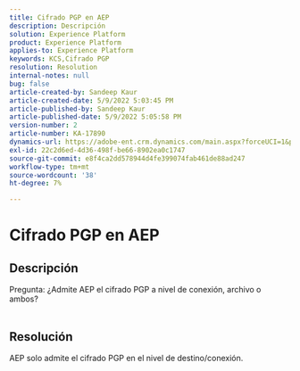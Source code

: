 ```yaml
---
title: Cifrado PGP en AEP
description: Descripción
solution: Experience Platform
product: Experience Platform
applies-to: Experience Platform
keywords: KCS,Cifrado PGP
resolution: Resolution
internal-notes: null
bug: false
article-created-by: Sandeep Kaur
article-created-date: 5/9/2022 5:03:45 PM
article-published-by: Sandeep Kaur
article-published-date: 5/9/2022 5:05:58 PM
version-number: 2
article-number: KA-17890
dynamics-url: https://adobe-ent.crm.dynamics.com/main.aspx?forceUCI=1&pagetype=entityrecord&etn=knowledgearticle&id=f45d98fb-b9cf-ec11-a7b5-00224809c27a
exl-id: 22c2d6ed-4d36-498f-be66-8902ea0c1747
source-git-commit: e8f4ca2dd578944d4fe399074fab461de88ad247
workflow-type: tm+mt
source-wordcount: '38'
ht-degree: 7%

---
```


# Cifrado PGP en AEP

## Descripción

Pregunta: ¿Admite AEP el cifrado PGP a nivel de conexión, archivo o ambos?
<br> 

## Resolución


AEP solo admite el cifrado PGP en el nivel de destino/conexión.

